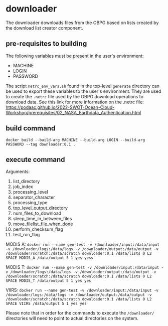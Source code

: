# downloader

The downloader downloads files from the OBPG based on lists created by the download list creator component.

## pre-requisites to building

The following variables must be present in the user's environment:
- MACHINE
- LOGIN
- PASSWORD

The script `netrc_env_vars.sh` found in the top-level `generate` directory can be used to export these variables to the user's environment. They are used to create the `.netrc` file used by the OBPG download operations to download data. See this link for more information on the .netrc file: https://podaac.github.io/2022-SWOT-Ocean-Cloud-Workshop/prerequisites/02_NASA_Earthdata_Authentication.html

## build command

`docker build --build-arg MACHINE --build-arg LOGIN --build-arg PASSWORD --tag downloader:0.1 . `

## execute command

Arguments:
1.	list_directory
2.	job_index
3.	processing_level
4.	separator_character
5.	processing_type
6.	top_level_output_directory
7.	num_files_to_download
8.	sleep_time_in_between_files
9.	move_filelist_file_when_done
10.	perform_checksum_flag
11.	test_run_flag

MODIS A: 
`docker run --name gen-test -v /downloader/input:/data/input -v /downloader/logs:/data/logs -v /downloader/output:/data/output -v /downloader/scratch:/data/scratch downloader:0.1 /data/lists 0 L2 SPACE MODIS_A /data/output 5 1 yes yess`

MODIS T: 
`docker run --name gen-test -v /downloader/input:/data/input -v /downloader/logs:/data/logs -v /downloader/output:/data/output -v /downloader/scratch:/data/scratch downloader:0.1 /data/lists 0 L2 SPACE MODIS_T /data/output 5 1 yes yes`

VIIRS: 
`docker run --name gen-test -v /downloader/input:/data/input -v /downloader/logs:/data/logs -v /downloader/output:/data/output -v /downloader/scratch:/data/scratch downloader:0.1 /data/lists 0 L2 SPACE VIIRS /data/output 5 1 yes yes`

Please note that in order for the commands to execute the `/downloader/` directories will need to point to actual directories on the system.